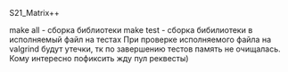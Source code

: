 S21_Matrix++

make all - сборка библиотеки
make test - сборка бибилиотеки в исполняемый файл на тестах
При проверке исполняемого файла на valgrind будут утечки, тк по завершению тестов память не очищалась. Кому интересно пофиксить жду пул реквесты)
